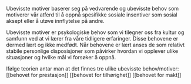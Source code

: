 Ubevisste motiver baserer seg på vedvarende og ubevisste behov som motiverer vår atferd til å oppnå spesifikke sosiale insentiver som sosial aksept eller å utøve innflytelse på andre.

Ubevisste motiver er psykologiske behov som vi tilegner oss fra kultur og samfunn ved at vi lærer fra våre tidligere erfaringer. Disse behovene er dermed lært og ikke medfødt. Når behovene er lært anses de som relativt stabile personlige disposisjoner som påvirker hvordan vi opplever ulike situasjoner og hvilke mål vi forsøker å oppnå.

Ifølge teorien antar man at det finnes tre ulike ubevisste behov/motiver:
[[behovet for prestasjon]]
[[behovet for tilhørighet]]
[[behovet for makt]]
